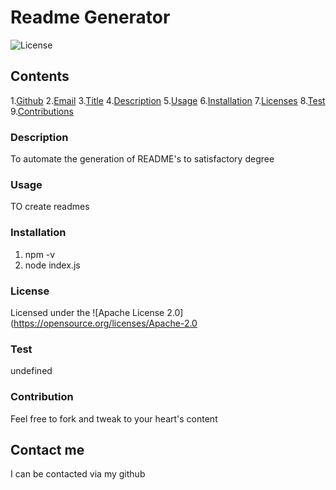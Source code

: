 # Readme Generator
  ![License](https://img.shields.io/badge/license-Apache%202.0-blue.svg)
  ## Contents
  1.[Github](#Github)
  2.[Email](#Email)
  3.[Title](#Title)
  4.[Description](#Description)
  5.[Usage](#Usage)
  6.[Installation](#Installation)
  7.[Licenses](#Licenses)
  8.[Test](#Test)
  9.[Contributions](#Contributions)

  ### Description
 To automate the generation of README's to satisfactory degree

  ### Usage
  TO create readmes

  ### Installation
  1. npm -v
  2. node index.js

  ### License
  Licensed under the ![Apache License 2.0](https://opensource.org/licenses/Apache-2.0

  ### Test
  undefined

  ### Contribution
  Feel free to fork and tweak to your heart's content

  ## Contact me
  I can be contacted via my github
